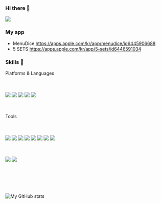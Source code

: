 ### Hi there 👋
<a href="https://github.com/cyberman0306" target="_blank"><img src="https://img.shields.io/badge/yhj03069@gmail.com-EA4335?style=flat&logo=gmail&logoColor=FFFFFF"/></a>

### My app
- MenuDice https://apps.apple.com/kr/app/menudice/id6445906688
- 5 SETS https://apps.apple.com/kr/app/5-sets/id6446591034

### Skills 💪

Platforms & Languages
  <br/>  
   <br/>   
  <img src="https://img.shields.io/badge/Swift-F05138?style=flat-square&logo=Swift&logoColor=white"/>
  <img src="https://img.shields.io/badge/C%23-239120?style=flat-square&logo=C%20Sharp&logoColor=white"/>
  <img src="https://img.shields.io/badge/C++-00599C?style=flat-square&logo=cplusplus&logoColor=white"/>
  <img src="https://img.shields.io/badge/C-A8B9CC?style=flat-square&logo=C&logoColor=white"/>
  <img src="https://img.shields.io/badge/Python-3766AB?style=flat-square&logo=Python&logoColor=white"/>
   <br/>  
  <br/>   
  
Tools
  <br/>  
   <br/>   
  <img src="https://img.shields.io/badge/Firebase-FFCA28?style=flat-square&logo=Firebase&logoColor=black"/>
  <img src="https://img.shields.io/badge/Xcode-147EFB?style=flat-square&logo=Xcode&logoColor=white"/>
  <img src="https://img.shields.io/badge/Visual%20Studio%20Code-007ACC?style=flat-square&logo=Visual%20Studio%20Code&logoColor=white"/>
  <img src="https://img.shields.io/badge/Visual%20Studio-5C2D91?style=flat-square&logo=Visual%20Studio&logoColor=white"/>
  <img src="https://img.shields.io/badge/Eclipse%20IDE-2C2255?style=flat-square&logo=Eclipse%20IDE&logoColor=white"/>
  <img src="https://img.shields.io/badge/stm32CubeIDE-03234B?style=flat-square&logo=stmicroelectronics&logoColor=white"/>
  <a href="https://github.com/cyberman0306" target="_blank"><img src="https://img.shields.io/badge/Intellij-000000?style=flat&logo=intellijidea&logoColor=FFFFFF"/></a>
<a href="https://github.com/cyberman0306" target="_blank"><img src="https://img.shields.io/badge/Pycharm-000000?style=flat&logo=pycharm&logoColor=FFFFFF"/></a>
   <br/>  
  <br/>   


<a href="https://github.com/cyberman0306" target="_blank"><img src="https://img.shields.io/badge/Git-F05032?style=flat&logo=git&logoColor=FFFFFF"/></a>
<a href="https://github.com/cyberman0306" target="_blank"><img src="https://img.shields.io/badge/Postman-FF6C37?style=flat&logo=postman&logoColor=FFFFFF"/></a>

  <br/>  
  <br/>   
  <br/>  
  <br/>   
  
![My GitHub stats](https://github-readme-stats.vercel.app/api?username=cyberman0306&show_icons=true&theme=radical)
